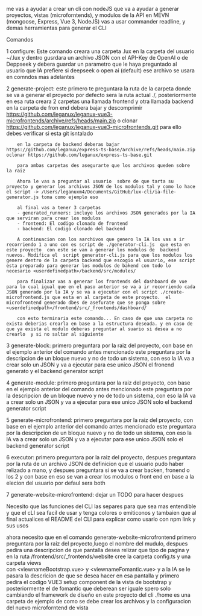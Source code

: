me vas  a ayudar a crear un cli con nodeJS que va a ayudar a generar proyectos,  vistas (microforntends), y modulos de la API en MEVN (mongoose, Express, Vue 3, NodeJS) 
vas a usar  commander readline, y demas herramientas  para generar el CLI 

Comandos 

1 configure: Este comando creara una carpeta .lux en la carpeta del usuario ~/.lux y dentro gusrdara un archivo JSON con el API-Key de OpenAI o de Deppseek y debera guardar un parametro que le haya preguntado al usuario que IA prefiere si deepseek o  open ai (default) ese archivo se usara en comndos mas adelantes

2 generate-project: este primero te preguntara la ruta de la carpeta donde se va a generar el proyecto  por defecto sera la ruta actual ./, posteriormente en esa ruta creara 2 carpetas una llamada frontend y otra llamada backend  
        en la carpeta de fron end  debera bajar y descomprimir https://github.com/leganux/leganux-vue3-microfrontends/archive/refs/heads/main.zip o clonar https://github.com/leganux/leganux-vue3-microfrontends.git para ello debes verificar si esta git isntalado

        en la carpeta de backend deberas bajar https://github.com/leganux/express-ts-base/archive/refs/heads/main.zip oclonar https://github.com/leganux/express-ts-base.git  

        para ambas carpetas des asegurarte que los archivos queden sobre la raiz 

        Ahora le vas a preguntar al usuario  sobre de que tarta su proyecto y generar los archivos JSON de los modulos tal y como lo hace el script -> /Users/leganuxm4/Documents/GitHub/lux-cli/ia-file-generator.js toma como ejemplo eso

        al final vas a tener 3 carpetas 
        - generated_runners: incluye los archivos JSON generados por la IA que serviran para crear los modulos
        - frontend: El codigo clonado de frontend
        - backend: El codigo clonado del backend

        A continuacion con los aarchivos que genero la IA los vas a ir recorriendo 1 a uno con es script de ./generator-cli.js  que esta en este proyecto  con este se van a generar los modulos de  backend nuevos. Modifica el  script generator-cli.js para que los modulos los genere dentro de la carpeta backend que escogio el usuario, ese script esta preparado para generar los modulos de bakend con todo lo necesario <userdefinedpath>/backend/src/modules/

        para finalizar vas a generar los frontends del dashboard de vue  para lo cual igual que en el paso anterior se va a ir recorriendo cada JSON generado por la IA y se va a ejecutar con el script ./create-microfrontend.js que esta en al carpeta de este proyecto.  el microfrontend generado dbes de asefurate que se ponga sobre <userdefinedpath>/frontend/src/_frontends/dashboard/

        con esto terminaria este comando... En caso de que una carpeta no exista deberias crearla en base a la estructura deseada. y en caso de que ya exista el modulo deberas preguntar al suario si desea a no crearlo  y si no saltar al siguiente

3 generate-block: primero preguntara por la raiz del proyecto,  con base en el ejemplo anterior del comando antes mencionado este preguntara por la descripcion de un bloque nuevo  y no de todo un sistema, con eso la IA va a crear solo un JSON y va a ejecutar para ese unico JSON el fronend generato y el backend generator script           

4 generate-module: primero preguntara por la raiz del proyecto,  con base en el ejemplo anterior del comando antes mencionado este preguntara por la descripcion de un bloque nuevo  y no de todo un sistema, con eso la IA va a crear solo un JSON y va a ejecutar para ese unico JSON solo el backend generator script    

5 generate-microfrontend: primero preguntara por la raiz del proyecto,  con base en el ejemplo anterior del comando antes mencionado este preguntara por la descripcion de un bloque nuevo  y no de todo un sistema, con eso la IA va a crear solo un JSON y va a ejecutar para ese unico JSON solo el backend generator script    

6 executor:  primero preguntara por la raiz del proyecto,  despues preguntara por la ruta de un archivo JSON de definicion que el usuario pudo haber relizado a mano, y despues preguntara si se va a crear  backen, fronend o los 2  y con base en eso se van a crear los modulos o front end en base a la elecion del usuario por  defaul sera both

7 generate-website-microfrontend:  dejar un TODO para hacer despues


Necesito que las funciones del CLI las separes para que sea mas entendible y que el cLI sea facil de usar  y tenga colores o emiticonos y tambaien que al final actualices el README del CLI para explicar como usarlo  con npm link y sus usos 



  ahora necesito que en el comando  generate-website-microfrontend  primero preguntara por la raiz del proyecto,luego el nombre del mudulo, despues pedira una descripcion de que pantalla desea relizar que tipo de pagina y  en la ruta  <userdefinedpath>/frontend/src/_frontends/website cree la carpeta config.ts 
  y una carpeta views  
  con  <viewnameBootstrap.vue> y  <viewnameFomantic.vue>  y a la IA se le  pasara la descricion de que se desea hacer en esa pantalla  y primero  pedira el codigo VUE3 setup component de la vista de  bootstrap y posteriormente el de  fomantic que deberean ser iguale spero solo cambiando el framework de diseño en este proyecto del cli ./home es una carpeta de ejemplo de como se debe crear los archivos  y la configuracion del nuevo microforntend de  vista 